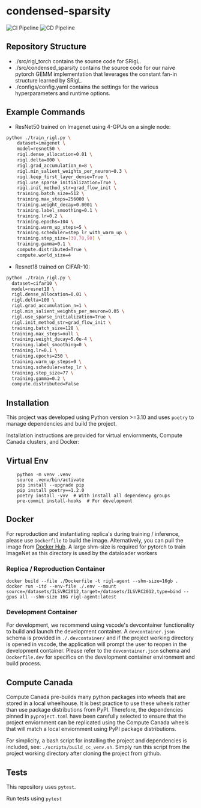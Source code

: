 # condensed-sparsity
![CI Pipeline](https://github.com/calgaryml/condensed-sparsity/actions/workflows/ci.yaml/badge.svg)
![CD Pipeline](https://github.com/calgaryml/condensed-sparsity/actions/workflows/cd.yaml/badge.svg)


## Repository Structure
* ./src/rigl_torch contains the source code for SRigL. 
* ./src/condensed_sparsity contains the source code for our naive pytorch GEMM implementation that leverages the constant fan-in structure learned by SRigL. 
* ./configs/config.yaml contains the settings for the various hyperparameters and runtime options. 

## Example Commands
* ResNet50 trained on Imagenet using 4-GPUs on a single node:

```bash
python ./train_rigl.py \
    dataset=imagenet \
    model=resnet50 \
    rigl.dense_allocation=0.01 \
    rigl.delta=800 \
    rigl.grad_accumulation_n=8 \
    rigl.min_salient_weights_per_neuron=0.3 \
    rigl.keep_first_layer_dense=True \
    rigl.use_sparse_initialization=True \
    rigl.init_method_str=grad_flow_init \
    training.batch_size=512 \
    training.max_steps=256000 \
    training.weight_decay=0.0001 \
    training.label_smoothing=0.1 \
    training.lr=0.2 \
    training.epochs=104 \
    training.warm_up_steps=5 \
    training.scheduler=step_lr_with_warm_up \
    training.step_size=[30,70,90] \
    training.gamma=0.1 \
    compute.distributed=True \
    compute.world_size=4
```

* Resnet18 trained on CIFAR-10:
```bash
python ./train_rigl.py \
  dataset=cifar10 \
  model=resnet18 \
  rigl.dense_allocation=0.01 \
  rigl.delta=100 \
  rigl.grad_accumulation_n=1 \
  rigl.min_salient_weights_per_neuron=0.05 \
  rigl.use_sparse_initialization=True \
  rigl.init_method_str=grad_flow_init \
  training.batch_size=128 \
  training.max_steps=null \
  training.weight_decay=5.0e-4 \
  training.label_smoothing=0 \
  training.lr=0.1 \
  training.epochs=250 \
  training.warm_up_steps=0 \
  training.scheduler=step_lr \
  training.step_size=77 \
  training.gamma=0.2 \
  compute.distributed=False
```

## Installation
This project was developed using Python version >=3.10 and uses `poetry` to manage dependencies and build the project. 

Installation instructions are provided for virtual enviornments, Compute Canada clusters, and Docker: 

## Virtual Env
        python -m venv .venv
        source .venv/bin/activate
        pip install --upgrade pip
        pip install poetry==1.2.0
        poetry install -vvv  # With install all dependency groups
        pre-commit install-hooks  # For development

## Docker
For reproduction and instantiating replica's during training / inference, please use `Dockerfile` to build the image. Alternatively, you can pull the image from [Docker Hub](https://hub.docker.com/repository/docker/mklasby/condensed-sparsity). A large shm-size is required for pytorch to train ImageNet as this directory is used by the dataloader workers

### Replica / Reproduction Container

    docker build --file ./Dockerfile -t rigl-agent --shm-size=16gb .
    docker run -itd --env-file ./.env --mount source=/datasets/ILSVRC2012,target=/datasets/ILSVRC2012,type=bind --gpus all --shm-size 16G rigl-agent:latest


### Development Container
For development, we recommend using vscode's devcontainer functionality to build and launch the development container. A `devcontainer.json` schema is provided in `./.devcontainer/` and if the project working directory is opened in vscode, the application will prompt the user to reopen in the development container. Please refer to the `devcontainer.json` schema and `Dockerfile.dev` for specifics on the development container environment and build process. 

## Compute Canada
Compute Canada pre-builds many python packages into wheels that are stored in a local wheelhouse. It is best practice to use these wheels rather than use package distributions from PyPI. Therefore, the dependencies pinned in `pyproject.toml` have been carefully selected to ensure that the project enviornment can be replicated using the Compute Canada wheels that will match a local enviornment using PyPI package distributions. 

For simplicity, a bash script for installing the project and dependencies is included, see: `./scripts/build_cc_venv.sh`. Simply run this script from the project working directory after cloning the project from github. 

## Tests
This repository uses `pytest`.

Run tests using `pytest`

